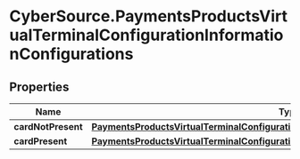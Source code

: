 # CyberSource.PaymentsProductsVirtualTerminalConfigurationInformationConfigurations

## Properties
Name | Type | Description | Notes
------------ | ------------- | ------------- | -------------
**cardNotPresent** | [**PaymentsProductsVirtualTerminalConfigurationInformationConfigurationsCardNotPresent**](PaymentsProductsVirtualTerminalConfigurationInformationConfigurationsCardNotPresent.md) |  | [optional] 
**cardPresent** | [**PaymentsProductsVirtualTerminalConfigurationInformationConfigurationsCardNotPresent**](PaymentsProductsVirtualTerminalConfigurationInformationConfigurationsCardNotPresent.md) |  | [optional] 


